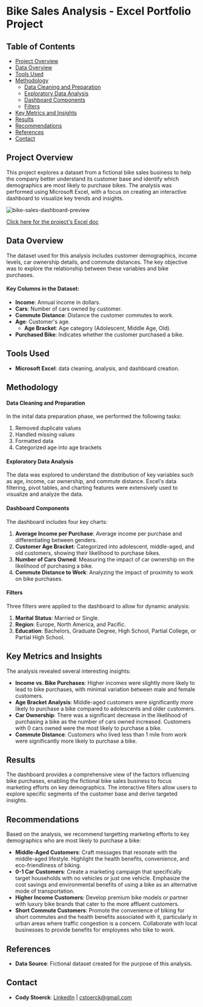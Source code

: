 # Bike Sales Analysis - Excel Portfolio Project

## Table of Contents
- [Project Overview](#project-overview)
- [Data Overview](#data-overview)
- [Tools Used](#tools-used)
- [Methodology](#methodology)
  - [Data Cleaning and Preparation](#data-cleaning-and-preparation)
  - [Exploratory Data Analysis](#exploratory-data-analysis)
  - [Dashboard Components](#dashboard-components)
  - [Filters](#filters)
- [Key Metrics and Insights](#key-metrics-and-insights)
- [Results](#results)
- [Recommendations](#recommendations)
- [References](#references)
- [Contact](#contact)

## Project Overview
This project explores a dataset from a fictional bike sales business to help the company better understand its customer base and identify which demographics are most likely to purchase bikes. The analysis was performed using Microsoft Excel, with a focus on creating an interactive dashboard to visualize key trends and insights.

![bike-sales-dashboard-preview](https://github.com/user-attachments/assets/ff009e0c-9f93-4fc4-b4b4-d47dc6a03f79)

[Click here for the project's Excel doc](https://github.com/CStoerck/Bike-Sales-Excel-Project/blob/389396d9d696049ba639aaf40c3a45672850fac6/Bike%20Sales%20Excel%20Project.xlsx)

## Data Overview
The dataset used for this analysis includes customer demographics, income levels, car ownership details, and commute distances. The key objective was to explore the relationship between these variables and bike purchases.

#### Key Columns in the Dataset:
- **Income**: Annual income in dollars.
- **Cars**: Number of cars owned by customer.
- **Commute Distance**: Distance the customer commutes to work.
- **Age**: Customer's age.
  - **Age Bracket**: Age category (Adolescent, Middle Age, Old).
- **Purchased Bike**: Indicates whether the customer purchased a bike.

## Tools Used
- **Microsoft Excel**: data cleaning, analysis, and dashboard creation.

## Methodology
#### Data Cleaning and Preparation
In the inital data preparation phase, we performed the following tasks:
1. Removed duplicate values
2. Handled missing values
3. Formatted data 
4. Categorized age into age brackets

#### Exploratory Data Analysis
The data was explored to understand the distribution of key variables such as age, income, car ownership, and commute distance. Excel's data filtering, pivot tables, and charting features were extensively used to visualize and analyze the data.

#### Dashboard Components
The dashboard includes four key charts:
1. **Average Income per Purchase**: Average income per purchase and differentiating between genders.
2. **Customer Age Bracket**: Categorized into adolescent, middle-aged, and old customers, showing their likelihood to purchase bikes.
3. **Number of Cars Owned**: Measuring the impact of car ownership on the likelihood of purchasing a bike.
4. **Commute Distance to Work**: Analyzing the impact of proximity to work on bike purchases.

#### Filters
Three filters were applied to the dashboard to allow for dynamic analysis:
1. **Marital Status**: Married or Single.
2. **Region**: Europe, North America, and Pacific.
3. **Education**: Bachelors, Graduate Degree, High School, Partial College, or Partial High School.

## Key Metrics and Insights
The analysis revealed several interesting insights:
- **Income vs. Bike Purchases**: Higher incomes were slightly more likely to lead to bike purchases, with minimal variation between male and female customers.
- **Age Bracket Analysis**: Middle-aged customers were significantly more likely to purchase a bike compared to adolescents and older customers.
- **Car Ownership**: There was a significant decrease in the likelihood of purchasing a bike as the number of cars owned increased. Customers with 0 cars owned were the most likely to purchase a bike.
- **Commute Distance**: Customers who lived less than 1 mile from work were significantly more likely to purchase a bike.

## Results
The dashboard provides a comprehensive view of the factors influencing bike purchases, enabling the fictional bike sales business to focus marketing efforts on key demographics. The interactive filters allow users to explore specific segments of the customer base and derive targeted insights.

## Recommendations
Based on the analysis, we recommend targetting marketing efforts to key demographics who are most likely to purchase a bike:
- **Middle-Aged Customers**: Craft messages that resonate with the middle-aged lifestyle. Highlight the health benefits, convenience, and eco-friendliness of biking.
- **0-1 Car Customers**: Create a marketing campaign that specifically target households with no vehicles or just one vehicle. Emphasize the cost savings and environmental benefits of using a bike as an alternative mode of transportation.
- **Higher Income Customers**: Develop premium bike models or partner with luxury bike brands that cater to the more affluent customers.
- **Short Commute Customers**: Promote the convenience of biking for short commutes and the health benefits associated with it, particularly in urban areas where traffic congestion is a concern. Collaborate with local businesses to provide benefits for employees who bike to work.

## References
- **Data Source**: Fictional dataset created for the purpose of this analysis.

## Contact
- **Cody Stoerck**: [LinkedIn](https://www.linkedin.com/in/codystoerck/) | cstoerck@gmail.com

